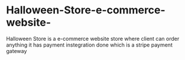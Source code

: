 # Halloween-Store-e-commerce-website-
Halloween Store is a e-commerce website store where client can order anything 
it has payment instegration done which is a stripe payment gateway 

